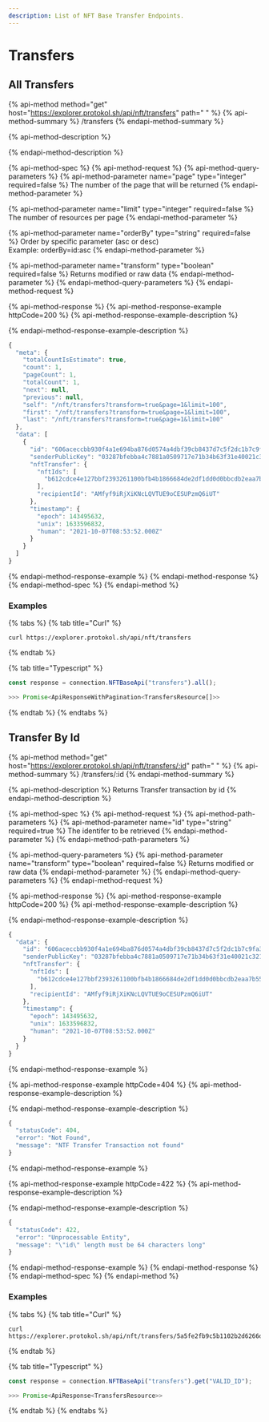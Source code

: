 ```yaml
---
description: List of NFT Base Transfer Endpoints.
---
```


# Transfers

## All Transfers

{% api-method method="get" host="https://explorer.protokol.sh/api/nft/transfers" path=" " %}
{% api-method-summary %}
/transfers
{% endapi-method-summary %}

{% api-method-description %}

{% endapi-method-description %}

{% api-method-spec %}
{% api-method-request %}
{% api-method-query-parameters %}
{% api-method-parameter name="page" type="integer" required=false %}
The number of the page that will be returned
{% endapi-method-parameter %}

{% api-method-parameter name="limit" type="integer" required=false %}
The number of resources per page
{% endapi-method-parameter %}

{% api-method-parameter name="orderBy" type="string" required=false %}
Order by specific parameter \(asc or desc\)  
Example: orderBy=id:asc
{% endapi-method-parameter %}

{% api-method-parameter name="transform" type="boolean" required=false %}
Returns modified or raw data
{% endapi-method-parameter %}
{% endapi-method-query-parameters %}
{% endapi-method-request %}

{% api-method-response %}
{% api-method-response-example httpCode=200 %}
{% api-method-response-example-description %}

{% endapi-method-response-example-description %}

```javascript
{
  "meta": {
    "totalCountIsEstimate": true,
    "count": 1,
    "pageCount": 1,
    "totalCount": 1,
    "next": null,
    "previous": null,
    "self": "/nft/transfers?transform=true&page=1&limit=100",
    "first": "/nft/transfers?transform=true&page=1&limit=100",
    "last": "/nft/transfers?transform=true&page=1&limit=100"
  },
  "data": [
    {
      "id": "606aceccbb930f4a1e694ba876d0574a4dbf39cb8437d7c5f2dc1b7c9fa3ba23",
      "senderPublicKey": "03287bfebba4c7881a0509717e71b34b63f31e40021c321f89ae04f84be6d6ac37",
      "nftTransfer": {
        "nftIds": [
          "b612cdce4e127bbf2393261100bfb4b1866684de2df1dd0d0bbcdb2eaa7b55b8"
        ],
        "recipientId": "AMfyf9iRjXiKNcLQVTUE9oCESUPzmQ6iUT"
      },
      "timestamp": {
        "epoch": 143495632,
        "unix": 1633596832,
        "human": "2021-10-07T08:53:52.000Z"
      }
    }
  ]
}
```
{% endapi-method-response-example %}
{% endapi-method-response %}
{% endapi-method-spec %}
{% endapi-method %}

### Examples

{% tabs %}
{% tab title="Curl" %}
```text
curl https://explorer.protokol.sh/api/nft/transfers
```
{% endtab %}

{% tab title="Typescript" %}
```typescript
const response = connection.NFTBaseApi("transfers").all();

>>> Promise<ApiResponseWithPagination<TransfersResource[]>>
```
{% endtab %}
{% endtabs %}

## Transfer By Id

{% api-method method="get" host="https://explorer.protokol.sh/api/nft/transfers/:id" path=" " %}
{% api-method-summary %}
/transfers/:id
{% endapi-method-summary %}

{% api-method-description %}
Returns Transfer transaction by id
{% endapi-method-description %}

{% api-method-spec %}
{% api-method-request %}
{% api-method-path-parameters %}
{% api-method-parameter name="id" type="string" required=true %}
The identifer to be retrieved
{% endapi-method-parameter %}
{% endapi-method-path-parameters %}

{% api-method-query-parameters %}
{% api-method-parameter name="transform" type="boolean" required=false %}
Returns modified or raw data
{% endapi-method-parameter %}
{% endapi-method-query-parameters %}
{% endapi-method-request %}

{% api-method-response %}
{% api-method-response-example httpCode=200 %}
{% api-method-response-example-description %}

{% endapi-method-response-example-description %}

```javascript
{
  "data": {
    "id": "606aceccbb930f4a1e694ba876d0574a4dbf39cb8437d7c5f2dc1b7c9fa3ba23",
    "senderPublicKey": "03287bfebba4c7881a0509717e71b34b63f31e40021c321f89ae04f84be6d6ac37",
    "nftTransfer": {
      "nftIds": [
        "b612cdce4e127bbf2393261100bfb4b1866684de2df1dd0d0bbcdb2eaa7b55b8"
      ],
      "recipientId": "AMfyf9iRjXiKNcLQVTUE9oCESUPzmQ6iUT"
    },
    "timestamp": {
      "epoch": 143495632,
      "unix": 1633596832,
      "human": "2021-10-07T08:53:52.000Z"
    }
  }
}
```
{% endapi-method-response-example %}

{% api-method-response-example httpCode=404 %}
{% api-method-response-example-description %}

{% endapi-method-response-example-description %}

```javascript
{
  "statusCode": 404,
  "error": "Not Found",
  "message": "NTF Transfer Transaction not found"
}
```
{% endapi-method-response-example %}

{% api-method-response-example httpCode=422 %}
{% api-method-response-example-description %}

{% endapi-method-response-example-description %}

```javascript
{
  "statusCode": 422,
  "error": "Unprocessable Entity",
  "message": "\"id\" length must be 64 characters long"
}
```
{% endapi-method-response-example %}
{% endapi-method-response %}
{% endapi-method-spec %}
{% endapi-method %}

### Examples

{% tabs %}
{% tab title="Curl" %}
```text
curl https://explorer.protokol.sh/api/nft/transfers/5a5fe2fb9c5b1102b2d6266d41b6184676bd42c2b648c82e13264a562252072b
```
{% endtab %}

{% tab title="Typescript" %}
```typescript
const response = connection.NFTBaseApi("transfers").get("VALID_ID");

>>> Promise<ApiResponse<TransfersResource>>
```
{% endtab %}
{% endtabs %}

